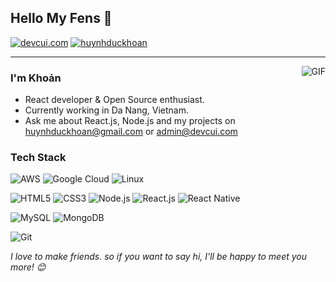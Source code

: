 ## Hello My Fens 👋
[![devcui.com](https://img.shields.io/badge/Blog-devcui.com-lightgrey "devcui.com")](https://devcui.com "devcui.com")
[![huynhduckhoan](https://img.shields.io/badge/skype-huynhduckhoan-blue "huynhduckhoan")](https://join.skype.com/invite/niUom6aZDDwa "devcui.com")

---

<img align="right" alt="GIF" src="https://i.imgur.com/fILI3Ds.gif" />

### I'm Khoản

- React developer & Open Source enthusiast.
- Currently working in Da Nang, Vietnam.
- Ask me about React.js, Node.js and my projects on [huynhduckhoan@gmail.com](mailto:huynhduckhoan@gmail.com) or [admin@devcui.com](mailto:admin@devcui.com)

### Tech Stack

![AWS](https://img.shields.io/badge/-AWS-lightgrey?style=flat&logo=amazon-aws&logoColor=232F3E)
![Google Cloud](https://img.shields.io/badge/-Google%20Cloud-lightgrey?style=flat&logo=google-cloud&logoColor=4285F4)
![Linux](https://img.shields.io/badge/-Linux-lightgrey?style=flat&logo=Linux&logoColor=FCC624)

![HTML5](https://img.shields.io/badge/-HTML5-lightgrey?style=flat&logo=HTML5)
![CSS3](https://img.shields.io/badge/-CSS3-lightgrey?style=flat&logo=CSS3)
![Node.js](https://img.shields.io/badge/-Node.js-lightgrey?style=flat&logo=node.js)
![React.js](https://img.shields.io/badge/-React.JS-lightgrey?style=flat&logo=react)
![React Native](https://img.shields.io/badge/-React%20Native-lightgrey?style=flat&logo=react)

![MySQL](https://img.shields.io/badge/-MySQL-lightgrey?style=flat&logo=mysql)
![MongoDB](https://img.shields.io/badge/-MongoDB-lightgrey?style=flat&logo=mongodb)

![Git](https://img.shields.io/badge/-Git-lightgrey?style=flat&logo=git)

<!-- ![GitHub](https://img.shields.io/badge/-GitHub-lightgrey?style=flat&logo=github)
![Markdown](https://img.shields.io/badge/-Markdown-lightgrey?style=flat&logo=markdown) -->

*I love to make friends. so if you want to say hi, I'll be happy to meet you more! 😊*
